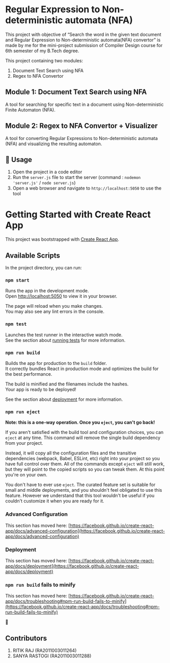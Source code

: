 # Regular Expression to Non-deterministic automata (NFA)
This project with objective of “Search the word in the given text document and Regular Expression to Non-deterministic automata(NFA) convertor” is made by me for the mini-project submission of Compiler Design course for 6th semester of my B.Tech degree.

This project containing two modules:

1.  Document Text Search using NFA 
2.  Regex to NFA Convertor

Module 1: Document Text Search using NFA
-------------------------------------------
A tool for searching for specific text in a document using Non-deterministic Finite Automaton (NFA).

Module 2: Regex to NFA Convertor + Visualizer
----------------------------------------------
A tool for converting Regular Expressions to Non-deterministic automata (NFA) and visualizing the resulting automaton.


🔧 Usage
--------

1.  Open the project in a code editor
2.  Run the `server.js` file to start the server (command : `nodemon 'server.js'` / `node server.js`)
3.  Open a web browser and navigate to `http://localhost:5050` to use the tool

# Getting Started with Create React App

This project was bootstrapped with [Create React App](https://github.com/facebook/create-react-app).

## Available Scripts

In the project directory, you can run:

### `npm start`

Runs the app in the development mode.\
Open [http://localhost:5050](http://localhost:5050) to view it in your browser.

The page will reload when you make changes.\
You may also see any lint errors in the console.

### `npm test`

Launches the test runner in the interactive watch mode.\
See the section about [running tests](https://facebook.github.io/create-react-app/docs/running-tests) for more information.

### `npm run build`

Builds the app for production to the `build` folder.\
It correctly bundles React in production mode and optimizes the build for the best performance.

The build is minified and the filenames include the hashes.\
Your app is ready to be deployed!

See the section about [deployment](https://facebook.github.io/create-react-app/docs/deployment) for more information.

### `npm run eject`

**Note: this is a one-way operation. Once you `eject`, you can't go back!**

If you aren't satisfied with the build tool and configuration choices, you can `eject` at any time. This command will remove the single build dependency from your project.

Instead, it will copy all the configuration files and the transitive dependencies (webpack, Babel, ESLint, etc) right into your project so you have full control over them. All of the commands except `eject` will still work, but they will point to the copied scripts so you can tweak them. At this point you're on your own.

You don't have to ever use `eject`. The curated feature set is suitable for small and middle deployments, and you shouldn't feel obligated to use this feature. However we understand that this tool wouldn't be useful if you couldn't customize it when you are ready for it.

### Advanced Configuration

This section has moved here: [https://facebook.github.io/create-react-app/docs/advanced-configuration](https://facebook.github.io/create-react-app/docs/advanced-configuration)

### Deployment

This section has moved here: [https://facebook.github.io/create-react-app/docs/deployment](https://facebook.github.io/create-react-app/docs/deployment)

### `npm run build` fails to minify

This section has moved here: [https://facebook.github.io/create-react-app/docs/troubleshooting#npm-run-build-fails-to-minify](https://facebook.github.io/create-react-app/docs/troubleshooting#npm-run-build-fails-to-minify)


🤝 <h2>Contributors</h2>
1. RITIK RAJ (RA2011003011264)
2. SANYA RASTOGI (RA2011003011288)
